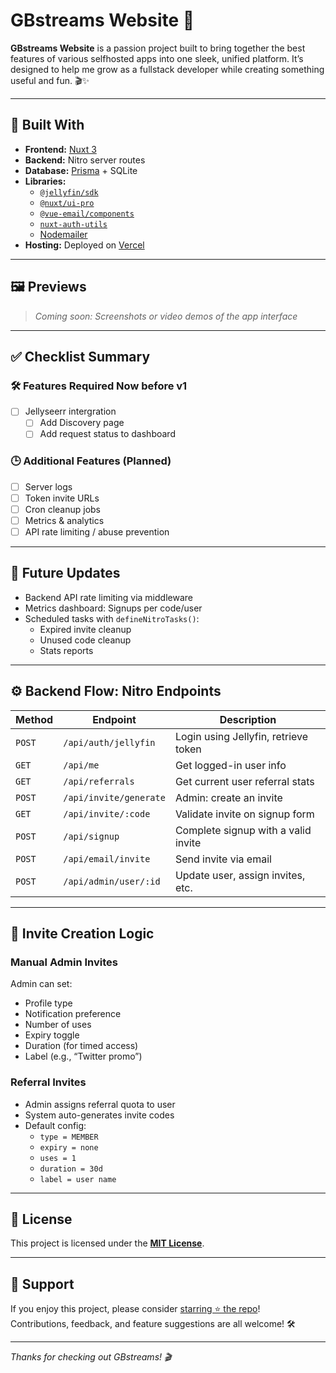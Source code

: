 # GBstreams Website 🌟

**GBstreams Website** is a passion project built to bring together the best features of various selfhosted apps into one sleek, unified platform. It’s designed to help me grow as a fullstack developer while creating something useful and fun. 🎬✨

---

## 🚀 Built With

- **Frontend:** [Nuxt 3](https://nuxt.com)
- **Backend:** Nitro server routes
- **Database:** [Prisma](https://www.prisma.io/) + SQLite
- **Libraries:**
  - [`@jellyfin/sdk`](https://github.com/jellyfin/sdk)
  - [`@nuxt/ui-pro`](https://ui.nuxt.com/pro)
  - [`@vue-email/components`](https://vue-email.com)
  - [`nuxt-auth-utils`](https://github.com/manniL/nuxt-auth-utils)
  - [Nodemailer](https://nodemailer.com)
- **Hosting:** Deployed on [Vercel](https://vercel.com)

---

## 🖼️ Previews

> _Coming soon: Screenshots or video demos of the app interface_

---

## ✅ Checklist Summary

### 🛠 Features Required Now before v1
- [ ] Jellyseerr intergration
  - [ ] Add Discovery page
  - [ ] Add request status to dashboard

### 🕒 Additional Features (Planned)
- [ ] Server logs
- [ ] Token invite URLs
- [ ] Cron cleanup jobs
- [ ] Metrics & analytics
- [ ] API rate limiting / abuse prevention

---

## 🔮 Future Updates
- Backend API rate limiting via middleware
- Metrics dashboard: Signups per code/user
- Scheduled tasks with `defineNitroTasks()`:
  - Expired invite cleanup
  - Unused code cleanup
  - Stats reports

---

## ⚙️ Backend Flow: Nitro Endpoints

| Method | Endpoint | Description |
|--------|----------|-------------|
| `POST` | `/api/auth/jellyfin` | Login using Jellyfin, retrieve token |
| `GET`  | `/api/me` | Get logged-in user info |
| `GET`  | `/api/referrals` | Get current user referral stats |
| `POST` | `/api/invite/generate` | Admin: create an invite |
| `GET`  | `/api/invite/:code` | Validate invite on signup form |
| `POST` | `/api/signup` | Complete signup with a valid invite |
| `POST` | `/api/email/invite` | Send invite via email |
| `POST` | `/api/admin/user/:id` | Update user, assign invites, etc. |

---

## 📨 Invite Creation Logic

### Manual Admin Invites
Admin can set:
- Profile type
- Notification preference
- Number of uses
- Expiry toggle
- Duration (for timed access)
- Label (e.g., “Twitter promo”)

### Referral Invites
- Admin assigns referral quota to user
- System auto-generates invite codes
- Default config:
  - `type = MEMBER`
  - `expiry = none`
  - `uses = 1`
  - `duration = 30d`
  - `label = user name`

---

## 📄 License

This project is licensed under the **[MIT License](LICENSE)**.

---

## 🌟 Support

If you enjoy this project, please consider [starring ⭐ the repo](https://github.com/keyboarddabbler/gbstreams.com)!  
Contributions, feedback, and feature suggestions are all welcome! 🛠️

---

_Thanks for checking out GBstreams! 🎬_
